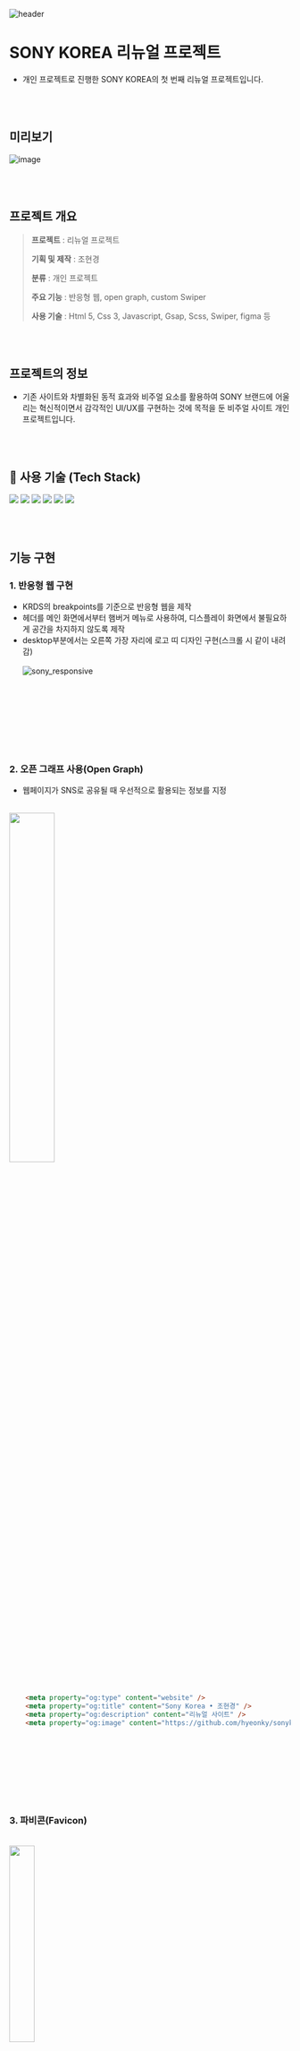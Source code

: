 ![header](https://capsule-render.vercel.app/api?type=venom&color=0033cc&height=300&section=header&text=SONYKOREA%4&fontSize=80)

# **SONY KOREA 리뉴얼 프로젝트**
- 개인 프로젝트로 진행한 SONY KOREA의 첫 번째 리뉴얼 프로젝트입니다.

<br><br> 

## 미리보기
![image](https://github.com/user-attachments/assets/8f3f6376-591d-45de-944c-d9a826fba91a)

<br><br> 


## **프로젝트 개요**
> **프로젝트** : 리뉴얼 프로젝트
>
> **기획 및 제작** : 조현경
> 
> **분류** : 개인 프로젝트
> 
> **주요 기능** : 반응형 웹, open graph, custom Swiper
>
> **사용 기술** : Html 5, Css 3, Javascript, Gsap, Scss, Swiper, figma 등  

<br><br> 


## 프로젝트의 정보
- 기존 사이트와 차별화된 동적 효과와 비주얼 요소를 활용하여 SONY 브랜드에 어울리는 혁신적이면서 감각적인 UI/UX를 구현하는 것에 목적을 둔 비주얼 사이트 개인 프로젝트입니다.

<br><br> 


## 🚀 **사용 기술 (Tech Stack)** 
<img src="https://img.shields.io/badge/html5-%23E34F26.svg?&style=for-the-badge&logo=html5&logoColor=white" />  <img src="https://img.shields.io/badge/css3-%231572B6.svg?&style=for-the-badge&logo=css3&logoColor=white" />  <img src="https://img.shields.io/badge/javascript-%23F7DF1E.svg?&style=for-the-badge&logo=javascript&logoColor=black" />  <img src="https://img.shields.io/badge/sass-%23CC6699.svg?&style=for-the-badge&logo=sass&logoColor=white" />  <img src="https://img.shields.io/badge/swiper-6332F6?style=for-the-badge&logo=swiper&logoColor=white"/>  <img src="https://img.shields.io/badge/figma-000000?style=for-the-badge&logo=figma&logoColor=white"/>

<br><br> 


## 기능 구현
### **1. 반응형 웹 구현**
- KRDS의 breakpoints를 기준으로 반응형 웹을 제작
- 헤더를 메인 화면에서부터 햄버거 메뉴로 사용하여, 디스플레이 화면에서 불필요하게 공간을 차지하지 않도록 제작
- desktop부분에서는 오른쪽 가장 자리에 로고 띠 디자인 구현(스크롤 시 같이 내려감)
<br><br>
![sony_responsive](https://github.com/user-attachments/assets/ce6f0bae-fd31-4a8b-90ec-f2e2cdc9b533)


<br><br> 
-----------------------

<br><br> 

### **2. 오픈 그래프 사용(Open Graph)**
- 웹페이지가 SNS로 공유될 때 우선적으로 활용되는 정보를 지정
<br>

<img src="https://github.com/user-attachments/assets/1ec00414-908c-440a-89fa-1cf3d66bc892" alt="" style="width: 40%; height: auto;">

<br>  

```html
    <meta property="og:type" content="website" />
    <meta property="og:title" content="Sony Korea • 조현경" />
    <meta property="og:description" content="리뉴얼 사이트" />
    <meta property="og:image" content="https://github.com/hyeonky/sonykorea/blob/main/resources/images/pattern/common/thumbnail.png?raw=true" />
```


<br><br> 
-----------------------

<br><br> 

### **3. 파비콘(Favicon)**

<br>

<img src="https://github.com/user-attachments/assets/89cb0bfe-d099-4fd6-b87a-f96637ed16a4" alt="" style="width: 30%; height: auto;">

<br>  

```html
  <link rel="shortcut icon" href="https://raw.githubusercontent.com/hyeonky/sonykorea/refs/heads/main/resources/images/pattern/common/sony-favicon.ico" />
```

<br><br> 
-----------------------

<br><br> 


### **4. Custom Swiper & GSAP**
- **내비게이션 변형 및 스와이터 기능 커스텀**

<br>

![sony_latest_swiper](https://github.com/user-attachments/assets/56b76f78-a2c6-4934-8dbf-2f461b40368b)

<br><br> 

![sony_hot_swiper](https://github.com/user-attachments/assets/00dcf3d8-1881-4a77-bad5-976826263350)

<br><br> 

- **GSAP을 사용한 가로 스크롤 구현**
  
<br>

![sony_gsap](https://github.com/user-attachments/assets/ec2cf378-fd13-4647-9887-27e286c86d3c)


<br><br> 



## **🧑‍💻 Contact me**
 <a href="mailto:hyeon2762@naver.com"> <img src="https://img.shields.io/badge/Naver-03C75A?style=for-the-badge&logo=Naver&logoColor=white&link="></a>
 <a href="mailto:hyeon2762@gmail.com"> <img src="https://img.shields.io/badge/Gmail-EA4335?style=for-the-badge&logo=Gmail&logoColor=white&link=mailto:"></a>
 <a href="https://www.instagram.com/hyeonky?igsh=MWY5Y3B4MTRyNTVjbQ=="> <img src="https://img.shields.io/badge/Instagram-000000?style=for-the-badge&logo=Instagram&logoColor=white&link="></a>

